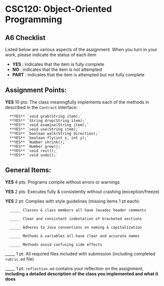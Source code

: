 # CSC120: Object-Oriented Programming
## A6 Checklist

Listed below are various aspects of the assignment.  When you turn in your work, please indicate the status of each item

- **YES** : indicates that the item is fully complete
- **NO** : indicates that the item is not attempted
- **PART** : indicates that the item is attempted but not fully complete


## Assignment Points:

**YES** 10 pts: The class meaningfully implements each of the methods in described in the `Contract` interface:

      **YES** `void grab(String item);`
      **YES** `String drop(String item);`
      **YES** `void examine(String item);`
      **YES** `void use(String item);`
      **YES** `boolean walk(String direction);`
      **YES** `boolean fly(int x, int y);`
      **YES** `Number shrink();`
      **YES** `Number grow();`
      **YES** `void rest();`
      **YES** `void undo();`


## General Items:

**YES** 4 pts: Programs compile without errors or warnings

**YES** 2 pts: Executes fully & consistently without crashing (exception/freeze)

**YES** 2 pt: Complies with style guidelines (missing items 1 pt each):

      _____ Classes & class members all have Javadoc header comments

      _____ Clear and consistent indentation of bracketed sections

      _____ Adheres to Java conventions on naming & capitalization

      _____ Methods & variables all have clear and accurate names

      _____ Methods avoid confusing side effects

_____ 1 pt: All required files included with submission (including completed `rubric.md` file)

_____ 1 pt: `reflection.md` contains your reflection on the assignment, **including a detailed description of the class you implemented and what it does**
